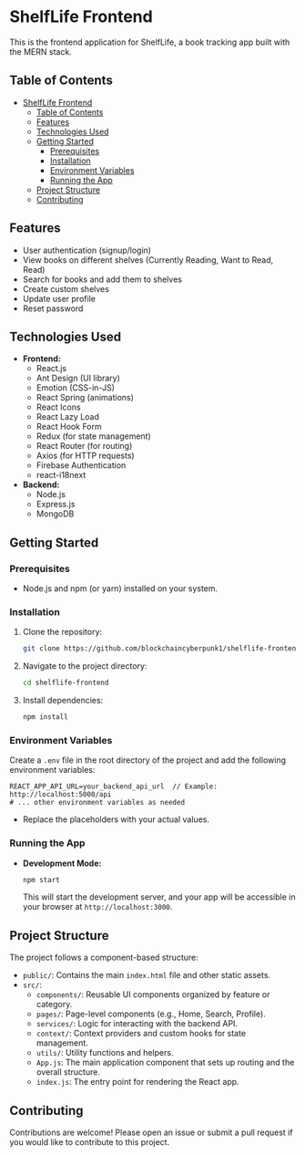 # ShelfLife Frontend

This is the frontend application for ShelfLife, a book tracking app built with the MERN stack.

## Table of Contents

- [ShelfLife Frontend](#shelflife-frontend)
  - [Table of Contents](#table-of-contents)
  - [Features](#features)
  - [Technologies Used](#technologies-used)
  - [Getting Started](#getting-started)
    - [Prerequisites](#prerequisites)
    - [Installation](#installation)
    - [Environment Variables](#environment-variables)
    - [Running the App](#running-the-app)
  - [Project Structure](#project-structure)
  - [Contributing](#contributing)

## Features

- User authentication (signup/login)
- View books on different shelves (Currently Reading, Want to Read, Read)
- Search for books and add them to shelves
- Create custom shelves 
- Update user profile
- Reset password

## Technologies Used

- **Frontend:**
  - React.js
  - Ant Design (UI library)
  - Emotion (CSS-in-JS)
  - React Spring (animations)
  - React Icons
  - React Lazy Load
  - React Hook Form
  - Redux (for state management)
  - React Router (for routing)
  - Axios (for HTTP requests)
  - Firebase Authentication
  - react-i18next
- **Backend:** 
  - Node.js
  - Express.js
  - MongoDB

## Getting Started

### Prerequisites

- Node.js and npm (or yarn) installed on your system.

### Installation

1. Clone the repository: 
   ```bash
   git clone https://github.com/blockchaincyberpunk1/shelflife-frontend.git
   ```
2. Navigate to the project directory:
   ```bash
   cd shelflife-frontend
   ```
3. Install dependencies:
   ```bash
   npm install 
   ```

### Environment Variables

Create a `.env` file in the root directory of the project and add the following environment variables:

```
REACT_APP_API_URL=your_backend_api_url  // Example: http://localhost:5000/api
# ... other environment variables as needed 
```

* Replace the placeholders with your actual values.

### Running the App

* **Development Mode:**
   ```bash
   npm start
   ```
   This will start the development server, and your app will be accessible in your browser at `http://localhost:3000`. 

## Project Structure

The project follows a component-based structure:

- `public/`: Contains the main `index.html` file and other static assets.
- `src/`:
  - `components/`:  Reusable UI components organized by feature or category.
  - `pages/`: Page-level components (e.g., Home, Search, Profile).
  - `services/`:  Logic for interacting with the backend API.
  - `context/`:  Context providers and custom hooks for state management.
  - `utils/`:  Utility functions and helpers.
  - `App.js`:  The main application component that sets up routing and the overall structure.
  - `index.js`: The entry point for rendering the React app.

## Contributing

Contributions are welcome!  Please open an issue or submit a pull request if you would like to contribute to this project.


